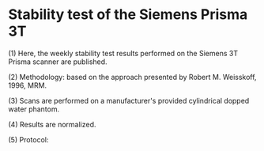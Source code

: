 # Stability test of the Siemens Prisma 3T	

(1) Here, the weekly stability test results performed on the Siemens 3T Prisma scanner are published.

(2) Methodology: based on the approach presented by Robert M. Weisskoff, 1996, MRM.

(3) Scans are performed on a manufacturer's provided cylindrical dopped water phantom.

(4) Results are normalized.

(5) Protocol:
